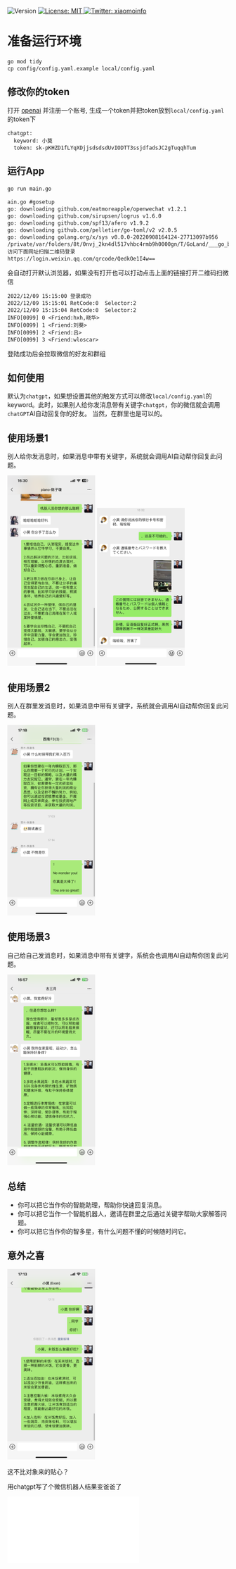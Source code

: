 <p>
<img alt="Version" src="https://img.shields.io/badge/version-1.0.0-blue.svg?cacheSeconds=86400" />
  <a href="#" target="_blank">
    <img alt="License: MIT" src="https://img.shields.io/badge/License-MIT-green.svg" />
  </a>
  <a href="https://twitter.com/xiaomoinfo" target="_blank">
    <img alt="Twitter: xiaomoinfo" src="https://img.shields.io/twitter/follow/xiaomoinfo.svg?style=social" />
  </a>
</p>

# 准备运行环境
```
go mod tidy 
cp config/config.yaml.example local/config.yaml
```

## 修改你的token
打开 [openai](https://beta.openai.com/account/api-keys) 并注册一个账号, 生成一个token并把token放到`local/config.yaml`的token下

```
chatgpt:
  keyword: 小莫
  token: sk-pKHZD1fLYqXDjjsdsdsdUvIODTT3ssjdfadsJC2gTuqqhTum
```

## 运行App
```
go run main.go
```

```
ain.go #gosetup
go: downloading github.com/eatmoreapple/openwechat v1.2.1
go: downloading github.com/sirupsen/logrus v1.6.0
go: downloading github.com/spf13/afero v1.9.2
go: downloading github.com/pelletier/go-toml/v2 v2.0.5
go: downloading golang.org/x/sys v0.0.0-20220908164124-27713097b956
/private/var/folders/8t/0nvj_2kn4dl517vhbc4rmb9h0000gn/T/GoLand/___go_build_main_go
访问下面网址扫描二维码登录
https://login.weixin.qq.com/qrcode/QedkOe1I4w==
```

会自动打开默认浏览器，如果没有打开也可以打动点击上面的链接打开二维码扫微信

```
2022/12/09 15:15:00 登录成功
2022/12/09 15:15:01 RetCode:0  Selector:2
2022/12/09 15:15:04 RetCode:0  Selector:2
INFO[0099] 0 <Friend:hxh,晓华>                            
INFO[0099] 1 <Friend:刘葵>                                
INFO[0099] 2 <Friend:吕>                                 
INFO[0099] 3 <Friend:wloscar>               
```
登陆成功后会拉取微信的好友和群组

## 如何使用
默认为`chatgpt`，如果想设置其他的触发方式可以修改`local/config.yaml`的keyword。此时，如果别人给你发消息带有关键字`chatgpt`，你的微信就会调用`chatGPT`AI自动回复你的好友。
当然，在群里也是可以的。

## 使用场景1
别人给你发消息时，如果消息中带有关键字，系统就会调用AI自动帮你回复此问题。    

<img src="screenshots/IMG_3837.png" alt="drawing" style="width:200px;"/>
<img src="screenshots/IMG_3840.png" alt="drawing" style="width:200px;"/>


## 使用场景2
别人在群里发消息时，如果消息中带有关键字，系统就会调用AI自动帮你回复此问题。   

<img src="screenshots/IMG_3845.png" alt="drawing" style="width:200px;"/>


## 使用场景3
自己给自己发消息时，如果消息中带有关键字，系统会也调用AI自动帮你回复此问题。   

<img src="screenshots/IMG_3843.png" alt="drawing" style="width:200px;"/>


## 总结
- 你可以把它当作你的智能助理，帮助你快速回复消息。   
- 你可以把它当作一个智能机器人，邀请在群里之后通过关键字帮助大家解答问题。   
- 你可以把它当作你的智多星，有什么问题不懂的时候随时问它。   


## 意外之喜
<img src="screenshots/IMG_3844.png" alt="drawing" style="width:200px;"/>   

这不比对象来的贴心？    

用chatgpt写了个微信机器人结果变爸爸了   


<iframe src="//player.bilibili.com/player.html?aid=691101581&bvid=BV1B24y1Q7us&cid=917579057&page=1" scrolling="no" border="0" frameborder="no" framespacing="0" allowfullscreen="true"> </iframe>
